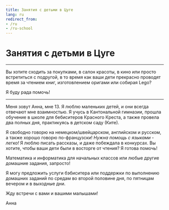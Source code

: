 ```yaml
---
title: Занятия с детьми в Цуге
lang: ru
redirect_from:
- /ru
- /ru-school
---
```


# Занятия с детьми в Цуге

---

Вы хотите сходить за покупками, в салон красоты, в кино или просто встретиться с подругой, в то время как ваши дети прекрасно проводят время за чтением книг, изготовлением оригами или собирая Lego?

Я буду рада помочь!

---

Меня зовут Анна, мне 13.
Я люблю маленьких детей, и они всегда отвечают мне взаимностью. Я учусь в Кантональной гимназии, прошла обучение в школе для бебиситеров Красного Креста, а также провела два полных дня, практикуясь в детском саду (Ките).

Я свободно говорю на немецком/швейцарском, английском и русском, а также хорошо говорю по-французски! _Нужна помощь с языками - легко!_
Я люблю писать рассказы, и даже побеждала в конкурсах. Вы хотите, чтобы ваши дети были в восторге от чтения? Я готова помочь!

Математика и информатика для начальных классов или любые другие домашние задания, запросто!

Я могу предложить услуги бэбиситера или поддержки по выполнению домашних заданий по средам во второй половине дня, по пятницам вечером и в выходные дни.

Жду встречи с вами и вашими малышами!

Анна
